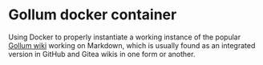 # Gollum docker container

Using Docker to properly instantiate a working instance of the popular [Gollum wiki](https://github.com/gollum/gollum/wiki) working on Markdown, which is usually found as an integrated version in GitHub and Gitea wikis in one form or another.
